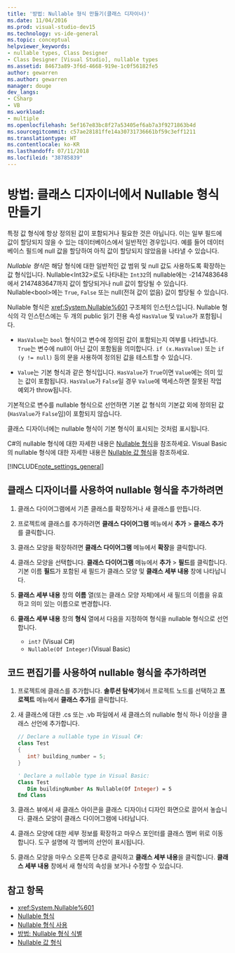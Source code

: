 ```yaml
---
title: '방법: Nullable 형식 만들기(클래스 디자이너)'
ms.date: 11/04/2016
ms.prod: visual-studio-dev15
ms.technology: vs-ide-general
ms.topic: conceptual
helpviewer_keywords:
- nullable types, Class Designer
- Class Designer [Visual Studio], nullable types
ms.assetid: 84673a89-3f6d-4668-919e-1c0f56182fe5
author: gewarren
ms.author: gewarren
manager: douge
dev_langs:
- CSharp
- VB
ms.workload:
- multiple
ms.openlocfilehash: 5ef167e83bc8f27a53405ef6ab7a3f9271863b4d
ms.sourcegitcommit: c57ae28181ffe14a30731736661bf59c3eff1211
ms.translationtype: HT
ms.contentlocale: ko-KR
ms.lasthandoff: 07/11/2018
ms.locfileid: "38785839"
---
```

# <a name="how-to-create-a-nullable-type-in-class-designer"></a>방법: 클래스 디자이너에서 Nullable 형식 만들기

특정 값 형식에 항상 정의된 값이 포함되거나 필요한 것은 아닙니다. 이는 일부 필드에 값이 할당되지 않을 수 있는 데이터베이스에서 일반적인 경우입니다. 예를 들어 데이터베이스 필드에 null 값을 할당하여 아직 값이 할당되지 않았음을 나타낼 수 있습니다.

*Nullable 형식*은 해당 형식에 대한 일반적인 값 범위 및 null 값도 사용하도록 확장하는 값 형식입니다. Nullable\<Int32>로도 나타내는 `Int32`의 nullable에는 -2147483648에서 2147483647까지 값이 할당되거나 null 값이 할당될 수 있습니다. Nullable\<bool>에는 `True`, `False` 또는 null(전혀 값이 없음) 값이 할당될 수 있습니다.

Nullable 형식은 <xref:System.Nullable%601> 구조체의 인스턴스입니다. Nullable 형식의 각 인스턴스에는 두 개의 public 읽기 전용 속성 `HasValue` 및 `Value`가 포함됩니다.

-   `HasValue`는 `bool` 형식이고 변수에 정의된 값이 포함되는지 여부를 나타냅니다. `True`는 변수에 null이 아닌 값이 포함됨을 의미합니다. `if (x.HasValue)` 또는 `if (y != null)` 등의 문을 사용하여 정의된 값을 테스트할 수 있습니다.

-   `Value`는 기본 형식과 같은 형식입니다. `HasValue`가 `True`이면 `Value`에는 의미 있는 값이 포함됩니다. `HasValue`가 `False`일 경우 `Value`에 액세스하면 잘못된 작업 예외가 throw됩니다.

기본적으로 변수를 nullable 형식으로 선언하면 기본 값 형식의 기본값 외에 정의된 값(`HasValue`가 `False`임)이 포함되지 않습니다.

클래스 디자이너에는 nullable 형식이 기본 형식이 표시되는 것처럼 표시됩니다.

C#의 nullable 형식에 대한 자세한 내용은 [Nullable 형식](/dotnet/csharp/programming-guide/nullable-types/index)을 참조하세요. Visual Basic의 nullable 형식에 대한 자세한 내용은 [Nullable 값 형식](/dotnet/visual-basic/programming-guide/language-features/data-types/nullable-value-types)을 참조하세요.

[!INCLUDE[note_settings_general](../../data-tools/includes/note_settings_general_md.md)]

## <a name="to-add-a-nullable-type-by-using-the-class-designer"></a>클래스 디자이너를 사용하여 nullable 형식을 추가하려면

1.  클래스 다이어그램에서 기존 클래스를 확장하거나 새 클래스를 만듭니다.

2.  프로젝트에 클래스를 추가하려면 **클래스 다이어그램** 메뉴에서 **추가** > **클래스 추가**를 클릭합니다.

3.  클래스 모양을 확장하려면 **클래스 다이어그램** 메뉴에서 **확장**을 클릭합니다.

4.  클래스 모양을 선택합니다. **클래스 다이어그램** 메뉴에서 **추가** > **필드**를 클릭합니다. 기본 이름 **필드**가 포함된 새 필드가 클래스 모양 및 **클래스 세부 내용** 창에 나타납니다.

5.  **클래스 세부 내용** 창의 **이름** 열(또는 클래스 모양 자체)에서 새 필드의 이름을 유효하고 의미 있는 이름으로 변경합니다.

6.  **클래스 세부 내용** 창의 **형식** 열에서 다음을 지정하여 형식을 nullable 형식으로 선언합니다.

    - `int?` (Visual C#)
    - `Nullable(Of Integer)`(Visual Basic)

## <a name="to-add-a-nullable-type-by-using-the-code-editor"></a>코드 편집기를 사용하여 nullable 형식을 추가하려면

1.  프로젝트에 클래스를 추가합니다. **솔루션 탐색기**에서 프로젝트 노드를 선택하고 **프로젝트** 메뉴에서 **클래스 추가**를 클릭합니다.

2.  새 클래스에 대한 .cs 또는 .vb 파일에서 새 클래스의 nullable 형식 하나 이상을 클래스 선언에 추가합니다.

    ```csharp
    // Declare a nullable type in Visual C#:
    class Test
    {
       int? building_number = 5;
    }
    ```

    ```vb
    ' Declare a nullable type in Visual Basic:
    Class Test
       Dim buildingNumber As Nullable(Of Integer) = 5
    End Class
    ```

3.  클래스 뷰에서 새 클래스 아이콘을 클래스 디자이너 디자인 화면으로 끌어서 놓습니다. 클래스 모양이 클래스 다이어그램에 나타납니다.

4.  클래스 모양에 대한 세부 정보를 확장하고 마우스 포인터를 클래스 멤버 위로 이동합니다. 도구 설명에 각 멤버의 선언이 표시됩니다.

5.  클래스 모양을 마우스 오른쪽 단추로 클릭하고 **클래스 세부 내용**을 클릭합니다. **클래스 세부 내용** 창에서 새 형식의 속성을 보거나 수정할 수 있습니다.

## <a name="see-also"></a>참고 항목

- <xref:System.Nullable%601>
- [Nullable 형식](/dotnet/csharp/programming-guide/nullable-types/index)
- [Nullable 형식 사용](/dotnet/csharp/programming-guide/nullable-types/using-nullable-types)
- [방법: Nullable 형식 식별](/dotnet/csharp/programming-guide/nullable-types/how-to-identify-a-nullable-type)
- [Nullable 값 형식](/dotnet/visual-basic/programming-guide/language-features/data-types/nullable-value-types)
